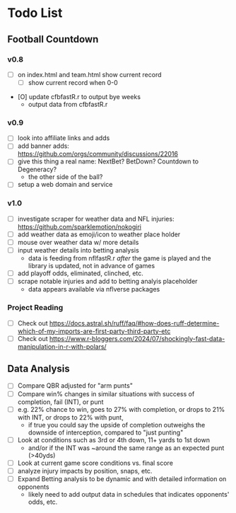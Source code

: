 # Todo List

## Football Countdown
### v0.8
- [ ] on index.html and team.html show current record
    * [ ] show current record when 0-0
- [O] update cfbfastR.r to output bye weeks
    * output data from cfbfastR.r

### v0.9
- [ ] look into affiliate links and adds
- [ ] add banner adds: https://github.com/orgs/community/discussions/22016
- [ ] give this thing a real name: NextBet? BetDown? Countdown to Degeneracy?
   * the other side of the ball?
- [ ] setup a web domain and service

### v1.0
- [ ] investigate scraper for weather data and NFL injuries: https://github.com/sparklemotion/nokogiri
- [ ] add weather data as emoji/icon to weather place holder
- [ ] mouse over weather data w/ more details
- [ ] input weather details into betting analysis
    * data is feeding from nflfastR.r *after* the game is played and the library is updated, not in advance of games
- [ ] add playoff odds, eliminated, clinched, etc.
- [ ] scrape notable injuries and add to betting analyis placeholder
    * data appears available via nflverse packages

### Project Reading
- [ ] Check out https://docs.astral.sh/ruff/faq/#how-does-ruff-determine-which-of-my-imports-are-first-party-third-party-etc
- [ ] Check out https://www.r-bloggers.com/2024/07/shockingly-fast-data-manipulation-in-r-with-polars/

## Data Analysis
- [ ] Compare QBR adjusted for "arm punts"
- [ ] Compare win% changes in similar situations with success of completion, fail (INT), or punt
- [ ] e.g. 22% chance to win, goes to 27% with completion, or drops to 21% with INT, or drops to 22% with punt,
    * if true you could say the upside of completion outweighs the downside of interception, compared to "just punting"
- [ ] Look at conditions such as 3rd or 4th down, 11+ yards to 1st down
    * and/or if the INT was ~around the same range as an expected punt (>40yds)
- [ ] Look at current game score conditions vs. final score
- [ ] analyze injury impacts by position, snaps, etc.
- [ ] Expand Betting analysis to be dynamic and with detailed information on opponents
    * likely need to add output data in schedules that indicates opponents' odds, etc.
